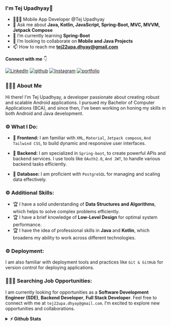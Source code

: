 ### I'm Tej Upadhyay👋      
    
- 🧑🏽‍💻 Mobile App Developer @Tej Upadhyay
- 💬 Ask me about **Java, Kotlin, JavaScript, Spring-Boot, MVC, MVVM, Jetpack Compose**
- 🌱 I’m currently learning **Spring-Boot**
- 🤝 I’m looking to collaborate on **Mobile and Java Projects**
- 📫 How to reach me **tej22upa.dhyay@gmail.com**

**Connect with me** 👇

<p float="left">
   
  <a href="https://www.linkedin.com/in/tejprakash-upadhyay-b62388169/" title="Redirect to LinkedIn" target="_blank">
    <img src="https://img.shields.io/badge/LinkedIn-0077B5?style=for-the-badge&logo=linkedin&logoColor=white" alt="LinkedIn" /></a>
  <a href="https://leetcode.com/TejprakashUpadhyay/" title="Redirect to leetcode" target="_blank">
    <img src=https://img.shields.io/badge/Leetcode-FFBF00?style=for-the-badge&logo=leetcode&logoColor=black
 alt="github" style="margin-bottom: 5px;"/></a>
  <a href="https://www.instagram.com/thetejupadhyay" title="Redirect to Instagram" target="_blank">
    <img src="https://img.shields.io/badge/Instagram-E4405F?style=for-the-badge&logo=instagram&logoColor=white" alt="Instagram" /></a>
   <a href="https://tejprakash18.github.io/portfolio/index.html" title="portfolio" target="_blank">
    <img src="https://img.shields.io/badge/portfolio-8B89CC?style=for-the-badge&logo=portfolio&logoColor=white" alt="portfolio" /></a>  
</p>

### 🙋🏻‍♂️ About Me
Hi there! I'm Tej Upadhyay, a developer passionate about creating robust and scalable Android applications. I pursued my Bachelor of Computer Applications (BCA), and since then, I've been working on honing my skills in both Android and Java development.

### ⚙️ What I Do:
- 🧩 **Frontend:** I am familiar with `XML`, `Material`, `Jetpack compose`, `And Tailwind CSS`, to build dynamic and responsive user interfaces.

- 🧩 **Backend:** I am specialized in `Spring-boot`, to create powerful APIs and backend services. I use tools like `OAuth2.0`, `And JWT`, to handle various backend tasks efficiently.

- 🧩 **Database:** I am proficient with `PostgreSQL` for managing and scaling data effectively.

### ⚙️ Additional Skills:
- 🏆 I have a solid understanding of **Data Structures and Algorithms**, which helps to solve complex problems efficiently.
- 🏆 I have a brief knowledge of **Low-Level Design** for optimal system performance.
- 🏆 I have the idea of professional skills in **Java** and **Kotlin**, which broadens my ability to work across different technologies.

### ⚙️ Deployment:
I am also familiar with deployment tools and practices like `Git & GitHub` for version control for deploying applications.

### 🧑🏻‍💻 Searching Job Opportunities:
I am currently looking for opportunities as a **Software Development Engineer (SDE)**, **Backend Developer**, **Full Stack Developer**. Feel free to connect with me at `tej22upa.dhyay@gmail.com`. I’m excited to explore new opportunities and collaborations.


<details>	
  <summary><b>⚡ Github Stats</b></summary>
<img height="118em" src="https://github-readme-stats.vercel.app/api?username=TejPrakash18&theme=midnight-purple&show_icons=true&hide_border=true&count_private=true" alt="TejPrakash18"/>
<img height="118em" src="https://github-readme-stats.vercel.app/api/top-langs/?username=TejPrakash18&theme=midnight-purple&show_icons=true&hide_border=true&layout=compact" alt="TejPrakash18"/>
<img height="118em" src="https://github-readme-streak-stats.herokuapp.com/?user=TejPrakash18&theme=midnight-purple&hide_border=true"/>

</details>


